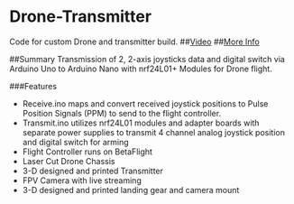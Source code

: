 # Drone-Transmitter
Code for custom Drone and transmitter build.
##[Video](https://www.youtube.com/watch?v=jWmNdqT4Q9A&t=22s)
##[More Info](https://devpost.com/software/drone-transmitter)


##Summary
Transmission of 2, 2-axis joysticks data and digital switch via Arduino Uno to Arduino Nano with nrf24L01+ Modules for Drone flight.

###Features
* Receive.ino maps and convert received joystick positions to Pulse Position Signals (PPM) to send to the flight controller.
* Transmit.ino utilizes nrf24L01 modules and adapter boards with separate power supplies to transmit 4 channel analog joystick position and digital switch for arming
* Flight Controller runs on BetaFlight 
* Laser Cut Drone Chassis
* 3-D designed and printed Transmitter
* FPV Camera with live streaming
* 3-D designed and printed landing gear and camera mount

